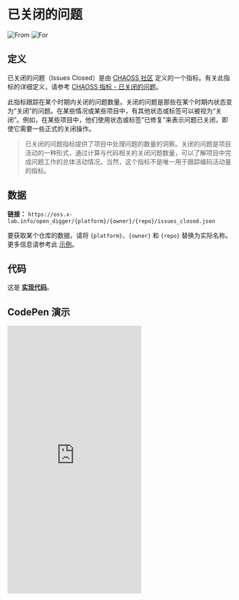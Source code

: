 # 已关闭的问题

![From](https://img.shields.io/badge/来自-CHAOSS-blue) ![For](https://img.shields.io/badge/用于-仓库-blue)

## 定义

已关闭的问题（Issues Closed）是由 [CHAOSS 社区](https://chaoss.community) 定义的一个指标。有关此指标的详细定义，请参考 [CHAOSS 指标 - 已关闭的问题](https://chaoss.community/zh-CN/kb/metric-issues-closed)。

此指标跟踪在某个时期内关闭的问题数量。关闭的问题是那些在某个时期内状态变为“关闭”的问题。在某些情况或某些项目中，有其他状态或标签可以被视为“关闭”。例如，在某些项目中，他们使用状态或标签“已修复”来表示问题已关闭，即使它需要一些正式的关闭操作。

> 已关闭的问题指标提供了项目中处理问题的数量的洞察。关闭的问题是项目活动的一种形式，通过计算与代码相关的关闭问题数量，可以了解项目中完成问题工作的总体活动情况。当然，这个指标不是唯一用于跟踪编码活动量的指标。

## 数据

**链接：** `https://oss.x-lab.info/open_digger/{platform}/{owner}/{repo}/issues_closed.json`

要获取某个仓库的数据，请将 `{platform}`、`{owner}` 和 `{repo}` 替换为实际名称。更多信息请参考此 [示例](https://oss.x-lab.info/open_digger/github/X-lab2017/open-digger/issues_closed.json)。

## 代码

这是 [**实现代码**](https://github.com/X-lab2017/open-digger/blob/master/src/metrics/chaoss.ts#L193)。

## CodePen 演示

<iframe height="600" scrolling="no" title="OpenDigger - [CHAOSS] Issues Status" src="https://codepen.io/frank-zsy/embed/mdjaZMw?default-tab=js%2Cresult&editable=true" frameborder="no" loading="lazy" allowtransparency="true" allowfullscreen="true">
  See the Pen <a href="https://codepen.io/frank-zsy/pen/mdjaZMw">
  OpenDigger - [CHAOSS] Issues Status</a> by Frank Zhao (<a href="https://codepen.io/frank-zsy">@frank-zsy</a>)
  on <a href="https://codepen.io">CodePen</a>.
</iframe>
